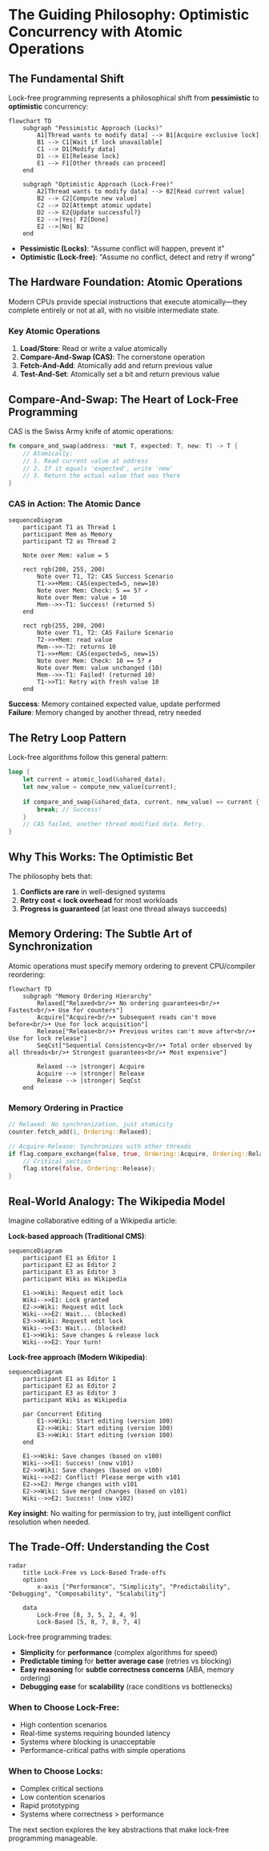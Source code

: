 # The Guiding Philosophy: Optimistic Concurrency with Atomic Operations

## The Fundamental Shift

Lock-free programming represents a philosophical shift from **pessimistic** to **optimistic** concurrency:

```mermaid
flowchart TD
    subgraph "Pessimistic Approach (Locks)"
        A1[Thread wants to modify data] --> B1[Acquire exclusive lock]
        B1 --> C1[Wait if lock unavailable]
        C1 --> D1[Modify data]
        D1 --> E1[Release lock]
        E1 --> F1[Other threads can proceed]
    end
    
    subgraph "Optimistic Approach (Lock-Free)"
        A2[Thread wants to modify data] --> B2[Read current value]
        B2 --> C2[Compute new value]
        C2 --> D2[Attempt atomic update]
        D2 --> E2{Update successful?}
        E2 -->|Yes| F2[Done]
        E2 -->|No| B2
    end
```

- **Pessimistic (Locks)**: "Assume conflict will happen, prevent it"
- **Optimistic (Lock-free)**: "Assume no conflict, detect and retry if wrong"

## The Hardware Foundation: Atomic Operations

Modern CPUs provide special instructions that execute atomically—they complete entirely or not at all, with no visible intermediate state.

### Key Atomic Operations

1. **Load/Store**: Read or write a value atomically
2. **Compare-And-Swap (CAS)**: The cornerstone operation
3. **Fetch-And-Add**: Atomically add and return previous value
4. **Test-And-Set**: Atomically set a bit and return previous value

## Compare-And-Swap: The Heart of Lock-Free Programming

CAS is the Swiss Army knife of atomic operations:

```rust
fn compare_and_swap(address: *mut T, expected: T, new: T) -> T {
    // Atomically:
    // 1. Read current value at address
    // 2. If it equals 'expected', write 'new'
    // 3. Return the actual value that was there
}
```

### CAS in Action: The Atomic Dance

```mermaid
sequenceDiagram
    participant T1 as Thread 1
    participant Mem as Memory
    participant T2 as Thread 2
    
    Note over Mem: value = 5
    
    rect rgb(200, 255, 200)
        Note over T1, T2: CAS Success Scenario
        T1->>+Mem: CAS(expected=5, new=10)
        Note over Mem: Check: 5 == 5? ✓
        Note over Mem: value = 10
        Mem-->>-T1: Success! (returned 5)
    end
    
    rect rgb(255, 200, 200)
        Note over T1, T2: CAS Failure Scenario
        T2->>+Mem: read value
        Mem-->>-T2: returns 10
        T1->>+Mem: CAS(expected=5, new=15)
        Note over Mem: Check: 10 == 5? ✗
        Note over Mem: value unchanged (10)
        Mem-->>-T1: Failed! (returned 10)
        T1->>T1: Retry with fresh value 10
    end
```

**Success**: Memory contained expected value, update performed  
**Failure**: Memory changed by another thread, retry needed

## The Retry Loop Pattern

Lock-free algorithms follow this general pattern:

```rust
loop {
    let current = atomic_load(&shared_data);
    let new_value = compute_new_value(current);
    
    if compare_and_swap(&shared_data, current, new_value) == current {
        break; // Success!
    }
    // CAS failed, another thread modified data. Retry.
}
```

## Why This Works: The Optimistic Bet

The philosophy bets that:
1. **Conflicts are rare** in well-designed systems
2. **Retry cost < lock overhead** for most workloads
3. **Progress is guaranteed** (at least one thread always succeeds)

## Memory Ordering: The Subtle Art of Synchronization

Atomic operations must specify memory ordering to prevent CPU/compiler reordering:

```mermaid
flowchart TD
    subgraph "Memory Ordering Hierarchy"
        Relaxed["Relaxed<br/>• No ordering guarantees<br/>• Fastest<br/>• Use for counters"]
        Acquire["Acquire<br/>• Subsequent reads can't move before<br/>• Use for lock acquisition"]
        Release["Release<br/>• Previous writes can't move after<br/>• Use for lock release"]
        SeqCst["Sequential Consistency<br/>• Total order observed by all threads<br/>• Strongest guarantees<br/>• Most expensive"]
        
        Relaxed --> |stronger| Acquire
        Acquire --> |stronger| Release
        Release --> |stronger| SeqCst
    end
```

### Memory Ordering in Practice

```rust
// Relaxed: No synchronization, just atomicity
counter.fetch_add(1, Ordering::Relaxed);

// Acquire-Release: Synchronizes with other threads
if flag.compare_exchange(false, true, Ordering::Acquire, Ordering::Relaxed).is_ok() {
    // Critical section
    flag.store(false, Ordering::Release);
}
```

## Real-World Analogy: The Wikipedia Model

Imagine collaborative editing of a Wikipedia article:

**Lock-based approach (Traditional CMS)**: 
```mermaid
sequenceDiagram
    participant E1 as Editor 1
    participant E2 as Editor 2
    participant E3 as Editor 3
    participant Wiki as Wikipedia
    
    E1->>Wiki: Request edit lock
    Wiki-->>E1: Lock granted
    E2->>Wiki: Request edit lock
    Wiki-->>E2: Wait... (blocked)
    E3->>Wiki: Request edit lock
    Wiki-->>E3: Wait... (blocked)
    E1->>Wiki: Save changes & release lock
    Wiki-->>E2: Your turn!
```

**Lock-free approach (Modern Wikipedia)**:
```mermaid
sequenceDiagram
    participant E1 as Editor 1
    participant E2 as Editor 2
    participant E3 as Editor 3
    participant Wiki as Wikipedia
    
    par Concurrent Editing
        E1->>Wiki: Start editing (version 100)
        E2->>Wiki: Start editing (version 100)
        E3->>Wiki: Start editing (version 100)
    end
    
    E1->>Wiki: Save changes (based on v100)
    Wiki-->>E1: Success! (now v101)
    E2->>Wiki: Save changes (based on v100)
    Wiki-->>E2: Conflict! Please merge with v101
    E2->>E2: Merge changes with v101
    E2->>Wiki: Save merged changes (based on v101)
    Wiki-->>E2: Success! (now v102)
```

**Key insight**: No waiting for permission to try, just intelligent conflict resolution when needed.

## The Trade-Off: Understanding the Cost

```mermaid
radar
    title Lock-Free vs Lock-Based Trade-offs
    options
        x-axis ["Performance", "Simplicity", "Predictability", "Debugging", "Composability", "Scalability"]
    
    data
        Lock-Free [8, 3, 5, 2, 4, 9]
        Lock-Based [5, 8, 7, 8, 7, 4]
```

Lock-free programming trades:
- **Simplicity** for **performance** (complex algorithms for speed)
- **Predictable timing** for **better average case** (retries vs blocking)
- **Easy reasoning** for **subtle correctness concerns** (ABA, memory ordering)
- **Debugging ease** for **scalability** (race conditions vs bottlenecks)

### When to Choose Lock-Free:
- High contention scenarios
- Real-time systems requiring bounded latency
- Systems where blocking is unacceptable
- Performance-critical paths with simple operations

### When to Choose Locks:
- Complex critical sections
- Low contention scenarios
- Rapid prototyping
- Systems where correctness > performance

The next section explores the key abstractions that make lock-free programming manageable.